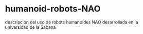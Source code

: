# humanoid-robots-NAO
descripción del uso de robots humanoides NAO desarrollada en la universidad de la Sabana
